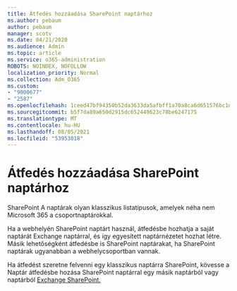 ```yaml
---
title: Átfedés hozzáadása SharePoint naptárhoz
ms.author: pebaum
author: pebaum
manager: scotv
ms.date: 04/21/2020
ms.audience: Admin
ms.topic: article
ms.service: o365-administration
ROBOTS: NOINDEX, NOFOLLOW
localization_priority: Normal
ms.collection: Adm_O365
ms.custom:
- "9000677"
- "2587"
ms.openlocfilehash: 1ceed47bf94350b52da3633da5afbff1a70a8ca6d651576bc1d89acdbaf7af65
ms.sourcegitcommit: b5f7da89a650d2915dc652449623c78be6247175
ms.translationtype: MT
ms.contentlocale: hu-HU
ms.lasthandoff: 08/05/2021
ms.locfileid: "53953018"
---
```

# <a name="adding-an-overlay-to-a-sharepoint-calendar"></a>Átfedés hozzáadása SharePoint naptárhoz

SharePoint A naptárak olyan klasszikus listatípusok, amelyek néha nem Microsoft 365 a csoportnaptárokkal.
 
Ha a webhelyén SharePoint naptárt használ, átfedésbe hozhatja a saját naptárát Exchange naptárral, és így egyesített naptárnézetet hozhat létre. Másik lehetőségként átfedésbe is SharePoint naptárakat, ha SharePoint naptárak ugyanabban a webhelycsoportban vannak.
 
Ha átfedést szeretne felvenni egy klasszikus naptárra SharePoint, kövesse a Naptár átfedésbe hozása SharePoint naptárral egy másik naptárból vagy naptárból [Exchange SharePoint.](https://support.office.com/article/Overlay-a-SharePoint-calendar-with-a-calendar-from-Exchange-or-SharePoint-4CAEBE59-3994-4A94-9322-B31ABB8A5E9A)
